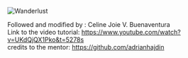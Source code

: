 ![Wanderlust](https://user-images.githubusercontent.com/52587198/133950320-80378f9b-328c-41f7-abf4-cae5d4077298.png)

Followed and modified by : Celine Joie V. Buenaventura <br />
Link to the video tutorial: https://www.youtube.com/watch?v=UKdQjQX1Pko&t=5278s <br />
credits to the mentor: https://github.com/adrianhajdin
